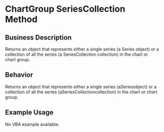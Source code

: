 # ChartGroup SeriesCollection Method

## Business Description
Returns an object that represents either a single series (a Series object) or a collection of all the series (a SeriesCollection collection) in the chart or chart group.

## Behavior
Returns an object that represents either a single series (aSeriesobject) or a collection of all the series (aSeriesCollectioncollection) in the chart or chart group.

## Example Usage
No VBA example available.